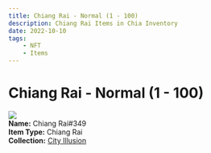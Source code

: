 ```yaml
---
title: Chiang Rai - Normal (1 - 100)
description: Chiang Rai Items in Chia Inventory
date: 2022-10-10
tags:
    - NFT
    - Items
---
```


# Chiang Rai - Normal (1 - 100)
<div class="item_thumbnail">
<img loading="lazy" src="https://6lc5foc3fpeab5hhijnw6fho6ek2c4nofhf4nmv6aagxubmvcqaa.arweave.net/8sXSuFsryAD050JbbxTu8RWhca4py8ayvgANegWVFAA"><br/>
<div><strong>Name:</strong> Chiang Rai#349</div>
<div><strong>Item Type:</strong> Chiang Rai</div>
<div><strong>Collection:</strong> <a href="https://www.spacescan.io/xch/nft/collection/col1lend2dcn558km4wcwta4xnkfv3xpcmlp9kyt0m909emvfxechlyqdl5ndg">City Illusion</a></div>
</div>

